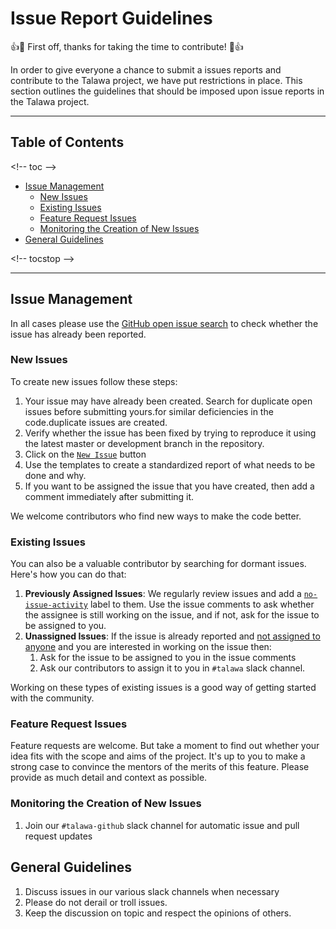 # Issue Report Guidelines

:+1::tada: First off, thanks for taking the time to contribute! :tada::+1:

In order to give everyone a chance to submit a issues reports and contribute to the Talawa project, we have put restrictions in place. This section outlines the guidelines that should be imposed upon issue reports in the Talawa project.

---

## Table of Contents

\<!-- toc --\>

- [Issue Management](#issue-management)
  - [New Issues](#new-issues)
  - [Existing Issues](#existing-issues)
  - [Feature Request Issues](#feature-request-issues)
  - [Monitoring the Creation of New Issues](#monitoring-the-creation-of-new-issues)
- [General Guidelines](#general-guidelines)

\<!-- tocstop --\>

---

## Issue Management

In all cases please use the [GitHub open issue search](https://github.com/PalisadoesFoundation/talawa-api/issues) to check whether the issue has already been reported.

### New Issues

To create new issues follow these steps:

1. Your issue may have already been created. Search for duplicate open issues before submitting yours.for similar deficiencies in the code.duplicate issues are created.
1. Verify whether the issue has been fixed by trying to reproduce it using the latest master or development branch in the repository.
1. Click on the [`New Issue`](https://github.com/PalisadoesFoundation/talawa-api/issues/new/choose) button
1. Use the templates to create a standardized report of what needs to be done and why.
1. If you want to be assigned the issue that you have created, then add a comment immediately after submitting it.

We welcome contributors who find new ways to make the code better.

### Existing Issues

You can also be a valuable contributor by searching for dormant issues. Here's how you can do that:

1. **Previously Assigned Issues**: We regularly review issues and add a [`no-issue-activity`](https://github.com/PalisadoesFoundation/talawa-api/issues?q=is%3Aissue+is%3Aopen+label%3Ano-issue-activity) label to them. Use the issue comments to ask whether the assignee is still working on the issue, and if not, ask for the issue to be assigned to you.
1. **Unassigned Issues**: If the issue is already reported and [not assigned to anyone](https://github.com/PalisadoesFoundation/talawa-api/issues?q=is%3Aissue+is%3Aopen+no%3Aassignee) and you are interested in working on the issue then:
   1. Ask for the issue to be assigned to you in the issue comments
   2. Ask our contributors to assign it to you in `#talawa` slack channel.

Working on these types of existing issues is a good way of getting started with the community.

### Feature Request Issues

Feature requests are welcome. But take a moment to find out whether your idea fits with the scope and aims of the project. It's up to you to make a strong case to convince the mentors of the merits of this feature. Please provide as much detail and context as possible.

### Monitoring the Creation of New Issues

1. Join our `#talawa-github` slack channel for automatic issue and pull request updates

## General Guidelines

1. Discuss issues in our various slack channels when necessary
2. Please do not derail or troll issues.
3. Keep the discussion on topic and respect the opinions of others.
